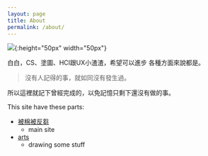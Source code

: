 ```yaml
---
layout: page
title: About
permalink: /about/
---
```

<!-- 
This is the base Jekyll theme. You can find out more info about customizing your Jekyll theme, as well as basic Jekyll usage documentation at [jekyllrb.com](https://jekyllrb.com/)

You can find the source code for Minima at GitHub:
[jekyll][jekyll-organization] /
[minima](https://github.com/jekyll/minima)

You can find the source code for Jekyll at GitHub:
[jekyll][jekyll-organization] /
[jekyll](https://github.com/jekyll/jekyll)


[jekyll-organization]: https://github.com/jekyll
 -->

![](https://scontent.frmq2-2.fna.fbcdn.net/v/t1.0-9/78044394_2234422519995604_3375545906098077696_o.jpg?_nc_cat=109&_nc_oc=AQlbZTyY_5_ElaqKDacFsQjXBK6vI18X4b1m6nzbuiEzDuLFp4epP6Wq7jNL3vjtITw&_nc_ht=scontent.frmq2-2.fna&oh=2b2175d73ab6cab70646e711618df87d&oe=5ECAEEC8){:height="50px" width="50px"}

白白，CS、塗圖、HCI跟UX小渣渣，希望可以進步 各種方面來說都是。

> 沒有人記得的事，就如同沒有發生過。

所以這裡就記下曾經完成的，以免記憶只剩下還沒有做的事。


This site have these parts:

- [被棉被反芻](/)
	- main site
- [arts](/arts)
	- drawing some stuff